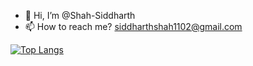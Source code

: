 - 👋 Hi, I’m @Shah-Siddharth
- 📫 How to reach me? siddharthshah1102@gmail.com

<!---
Shah-Siddharth/Shah-Siddharth is a ✨ special ✨ repository because its `README.md` (this file) appears on your GitHub profile.
You can click the Preview link to take a look at your changes.
--->

[![Top Langs](https://github-readme-stats.vercel.app/api/top-langs/?username=Shah-Siddharth)](https://github.com/anuraghazra/github-readme-stats)
